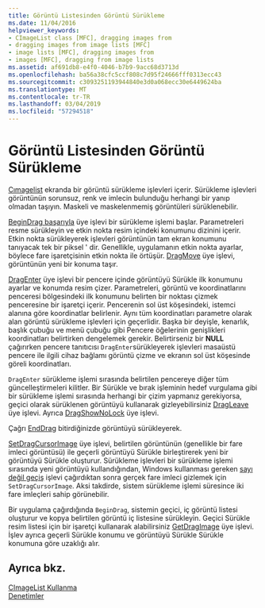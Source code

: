```yaml
---
title: Görüntü Listesinden Görüntü Sürükleme
ms.date: 11/04/2016
helpviewer_keywords:
- CImageList class [MFC], dragging images from
- dragging images from image lists [MFC]
- image lists [MFC], dragging images from
- images [MFC], dragging from image lists
ms.assetid: af691db8-e4f0-4046-b7b9-9acc68d3713d
ms.openlocfilehash: ba56a38cfc5ccf808c7d95f24666fff0313ecc43
ms.sourcegitcommit: c3093251193944840e3d0a068ecc30e6449624ba
ms.translationtype: MT
ms.contentlocale: tr-TR
ms.lasthandoff: 03/04/2019
ms.locfileid: "57294518"
---
```

# <a name="dragging-images-from-an-image-list"></a>Görüntü Listesinden Görüntü Sürükleme

[Cımagelist](../mfc/reference/cimagelist-class.md) ekranda bir görüntü sürükleme işlevleri içerir. Sürükleme işlevleri görüntünün sorunsuz, renk ve imlecin bulunduğu herhangi bir yanıp olmadan taşıyın. Maskeli ve maskelenmemiş görüntüleri sürüklenebilir.

[BeginDrag başarıyla](../mfc/reference/cimagelist-class.md#begindrag) üye işlevi bir sürükleme işlemi başlar. Parametreleri resme sürükleyin ve etkin nokta resim içindeki konumunu dizinini içerir. Etkin nokta sürükleyerek işlevleri görüntünün tam ekran konumunu tanıyacak tek bir piksel ' dir. Genellikle, uygulamanın etkin nokta ayarlar, böylece fare işaretçisinin etkin nokta ile örtüşür. [DragMove](../mfc/reference/cimagelist-class.md#dragmove) üye işlevi, görüntünün yeni bir konuma taşır.

[DragEnter](../mfc/reference/cimagelist-class.md#dragenter) üye işlevi bir pencere içinde görüntüyü Sürükle ilk konumunu ayarlar ve konumda resim çizer. Parametreleri, görüntü ve koordinatlarını penceresi bölgesindeki ilk konumunu belirten bir noktası çizmek penceresine bir işaretçi içerir. Pencerenin sol üst köşesindeki, istemci alanına göre koordinatlar belirlenir. Aynı tüm koordinatları parametre olarak alan görüntü sürükleme işlevleri için geçerlidir. Başka bir deyişle, kenarlık, başlık çubuğu ve menü çubuğu gibi Pencere öğelerinin genişlikleri koordinatları belirtirken dengelemek gerekir. Belirtirseniz bir **NULL** çağırırken pencere tanıtıcısı `DragEnter`sürükleyerek işlevleri masaüstü pencere ile ilgili cihaz bağlamı görüntü çizme ve ekranın sol üst köşesinde göreli koordinatları.

`DragEnter` sürükleme işlemi sırasında belirtilen pencereye diğer tüm güncelleştirmeleri kilitler. Bir Sürükle ve bırak işleminin hedef vurgulama gibi bir sürükleme işlemi sırasında herhangi bir çizim yapmanız gerekiyorsa, geçici olarak sürüklenen görüntüyü kullanarak gizleyebilirsiniz [DragLeave](../mfc/reference/cimagelist-class.md#dragleave) üye işlevi. Ayrıca [DragShowNoLock](../mfc/reference/cimagelist-class.md#dragshownolock) üye işlevi.

Çağrı [EndDrag](../mfc/reference/cimagelist-class.md#enddrag) bitirdiğinizde görüntüyü sürükleyerek.

[SetDragCursorImage](../mfc/reference/cimagelist-class.md#setdragcursorimage) üye işlevi, belirtilen görüntünün (genellikle bir fare imleci görüntüsü) ile geçerli görüntüyü Sürükle birleştirerek yeni bir görüntüyü Sürükle oluşturur. Sürükleme işlevleri bir sürükleme işlemi sırasında yeni görüntüyü kullandığından, Windows kullanması gereken [sayı değil geçiş](/windows/desktop/api/winuser/nf-winuser-showcursor) işlevi çağırdıktan sonra gerçek fare imleci gizlemek için `SetDragCursorImage`. Aksi takdirde, sistem sürükleme işlemi süresince iki fare imleçleri sahip görünebilir.

Bir uygulama çağırdığında `BeginDrag`, sistemin geçici, iç görüntü listesi oluşturur ve kopya belirtilen görüntü iç listesine sürükleyin. Geçici Sürükle resim listesi için bir işaretçi kullanarak alabilirsiniz [GetDragImage](../mfc/reference/cimagelist-class.md#getdragimage) üye işlevi. İşlev ayrıca geçerli Sürükle konumu ve görüntüyü Sürükle Sürükle konumuna göre uzaklığı alır.

## <a name="see-also"></a>Ayrıca bkz.

[CImageList Kullanma](../mfc/using-cimagelist.md)<br/>
[Denetimler](../mfc/controls-mfc.md)
